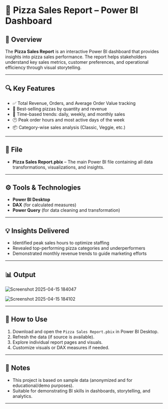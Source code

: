 
# 🍕 Pizza Sales Report – Power BI Dashboard

## 🧾 Overview
The **Pizza Sales Report** is an interactive Power BI dashboard that provides insights into pizza sales performance. The report helps stakeholders understand key sales metrics, customer preferences, and operational efficiency through visual storytelling.

---

## 🔍 Key Features
- ✅ Total Revenue, Orders, and Average Order Value tracking  
- 🍕 Best-selling pizzas by quantity and revenue  
- 📅 Time-based trends: daily, weekly, and monthly sales  
- 🕐 Peak order hours and most active days of the week  
- 📦 Category-wise sales analysis (Classic, Veggie, etc.)

---

## 📁 File
- **Pizza Sales Report.pbix** – The main Power BI file containing all data transformations, visualizations, and insights.

---

## ⚙️ Tools & Technologies
- **Power BI Desktop**
- **DAX** (for calculated measures)
- **Power Query** (for data cleaning and transformation)

---

## 💡 Insights Delivered
- Identified peak sales hours to optimize staffing  
- Revealed top-performing pizza categories and underperformers  
- Demonstrated monthly revenue trends to guide marketing efforts

---

## 📊 Output

![Screenshot 2025-04-15 184047](https://github.com/user-attachments/assets/5068ef85-100b-4c81-8ab3-22fb5781ffc8)

![Screenshot 2025-04-15 184102](https://github.com/user-attachments/assets/28ba9a55-1950-4cd4-8b41-bf68437447b5)



---
## 🚀 How to Use
1. Download and open the `Pizza Sales Report.pbix` in Power BI Desktop.  
2. Refresh the data (if source is available).  
3. Explore individual report pages and visuals.  
4. Customize visuals or DAX measures if needed.

---

## 📌 Notes
- This project is based on sample data (anonymized and for educational/demo purposes).
- Suitable for demonstrating BI skills in dashboards, storytelling, and analytics.

---

